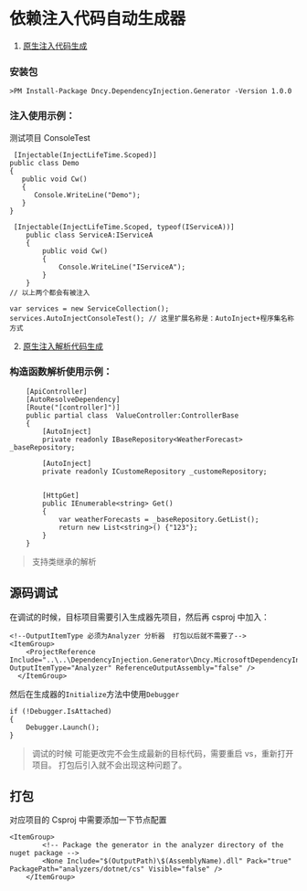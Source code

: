 # 依赖注入代码自动生成器

1. [原生注入代码生成](https://github.com/pluto-arch/Dncy.Microsoft.DependencyInjection.Generator/blob/main/Dncy.DependencyInjection.Generator/AutoInject_README.md)

### 安装包
```
>PM Install-Package Dncy.DependencyInjection.Generator -Version 1.0.0
```

### 注入使用示例：

测试项目 ConsoleTest

```
 [Injectable(InjectLifeTime.Scoped)]
public class Demo
{
   public void Cw()
   {
      Console.WriteLine("Demo");
   }
}

 [Injectable(InjectLifeTime.Scoped, typeof(IServiceA))]
    public class ServiceA:IServiceA
    {
        public void Cw()
        {
            Console.WriteLine("IServiceA");
        }
    }
// 以上两个都会有被注入

var services = new ServiceCollection();
services.AutoInjectConsoleTest(); // 这里扩展名称是：AutoInject+程序集名称方式
```

2. [原生注入解析代码生成](https://github.com/pluto-arch/Dncy.Microsoft.DependencyInjection.Generator/blob/main/Dncy.DependencyInjection.Generator/ConstructorResolve_README.md)

### 构造函数解析使用示例：

```
    [ApiController]
    [AutoResolveDependency]
    [Route("[controller]")]
    public partial class  ValueController:ControllerBase
    {
        [AutoInject]
        private readonly IBaseRepository<WeatherForecast> _baseRepository;

        [AutoInject]
        private readonly ICustomeRepository _customeRepository;


        [HttpGet]
        public IEnumerable<string> Get()
        {
            var weatherForecasts = _baseRepository.GetList();
            return new List<string>() {"123"};
        }
    }
```
> 支持类继承的解析

## 源码调试

在调试的时候，目标项目需要引入生成器先项目，然后再 csproj 中加入：

```
<!--OutputItemType 必须为Analyzer 分析器  打包以后就不需要了-->
<ItemGroup>
    <ProjectReference Include="..\..\DependencyInjection.Generator\Dncy.MicrosoftDependencyInjection.Generator.csproj" OutputItemType="Analyzer" ReferenceOutputAssembly="false" />
  </ItemGroup>
```

然后在生成器的`Initialize`方法中使用`Debugger`

```
if (!Debugger.IsAttached)
{
    Debugger.Launch();
}
```

> 调试的时候 可能更改完不会生成最新的目标代码，需要重启 vs，重新打开项目。
> 打包后引入就不会出现这种问题了。

## 打包

对应项目的 Csproj 中需要添加一下节点配置

```
<ItemGroup>
		<!-- Package the generator in the analyzer directory of the nuget package -->
		<None Include="$(OutputPath)\$(AssemblyName).dll" Pack="true" PackagePath="analyzers/dotnet/cs" Visible="false" />
	</ItemGroup>
```
